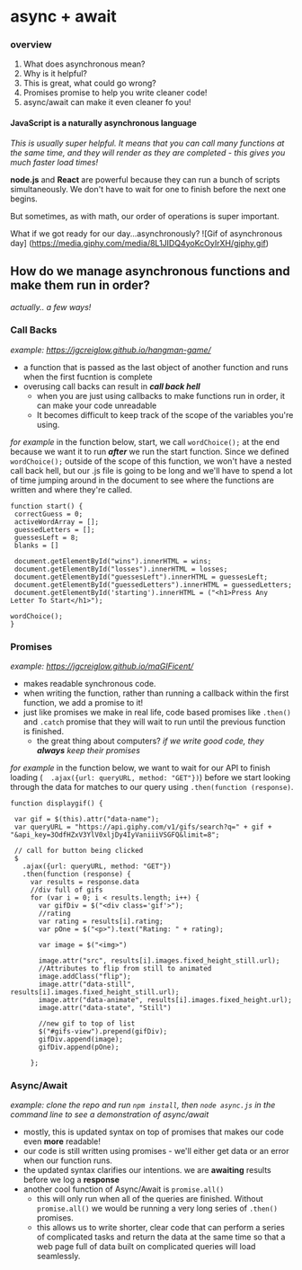 # async + await
### overview
1. What does asynchronous mean? 
1. Why is it helpful?
1. This is great, what could go wrong? 
1. Promises promise to help you write cleaner code!
1. async/await can make it even cleaner fo you! 

#### JavaScript is a naturally asynchronous language

*This is usually super helpful. It means that you can call many functions at the same time, and they will render as they are completed - this gives you much faster load times!*

**node.js** and **React** are powerful because they can run a bunch of scripts simultaneously. We don't have to wait for one to finish before the next one begins. 

But sometimes, as with math, our order of operations is super important. 

What if we got ready for our day...asynchronously? 
![Gif of asynchronous day]
(https://media.giphy.com/media/8L1JIDQ4yoKcOyIrXH/giphy.gif)


## How do we manage asynchronous functions and make them run in order? 

*actually.. a few ways!*

### Call Backs 
_example: https://jgcreiglow.github.io/hangman-game/_
* a function that is passed as the last object of another function and runs when the first fucntion is complete
* overusing call backs can result in **_call back hell_**
  * when you are just using callbacks to make functions run in order, it can make your code unreadable
  * It becomes difficult to keep track of the scope of the variables you're using. 
 
 _for example_ 
 in the function below, start, we call `wordChoice();` at the end because we want it to run **_after_** we run the start function. Since we defined `wordChoice();` outside of the scope of this function, we won't have a nested call back hell, but our .js file is going to be long and we'll have to spend a lot of time jumping around in the document to see where the functions are written and where they're called.  
 
 ```
 function start() {
  correctGuess = 0;
  activeWordArray = [];
  guessedLetters = [];
  guessesLeft = 8;
  blanks = []

  document.getElementById("wins").innerHTML = wins;
  document.getElementById("losses").innerHTML = losses;
  document.getElementById("guessesLeft").innerHTML = guessesLeft;
  document.getElementById("guessedLetters").innerHTML = guessedLetters;
  document.getElementById('starting').innerHTML = ("<h1>Press Any Letter To Start</h1>");

wordChoice();
}
```


### Promises
_example: https://jgcreiglow.github.io/maGIFicent/_
* makes readable synchronous code. 
* when writing the function, rather than running a callback within the first function, we add a promise to it! 
* just like promises we make in real life, code based promises like `.then()` and `.catch` promise that they will wait to run until the previous function is finished. 
   * the great thing about computers? _if we write good code, they **always** keep their promises_
   
 _for example_ 
 in the function below, we want to wait for our API to finish loading (`  .ajax({url: queryURL, method: "GET"})`) before we start looking through the data for matches to our query using `.then(function (response)`. 
 
 ```
 function displaygif() {

  var gif = $(this).attr("data-name");
  var queryURL = "https://api.giphy.com/v1/gifs/search?q=" + gif + "&api_key=3OdfHZxV3YlV0xljDy4IyVaniiiVSGFQ&limit=8";

  // call for button being clicked
  $
    .ajax({url: queryURL, method: "GET"})
    .then(function (response) {
      var results = response.data
      //div full of gifs
      for (var i = 0; i < results.length; i++) {
        var gifDiv = $("<div class='gif'>");
        //rating
        var rating = results[i].rating;
        var pOne = $("<p>").text("Rating: " + rating);

        var image = $("<img>")

        image.attr("src", results[i].images.fixed_height_still.url);
        //Attributes to flip from still to animated
        image.addClass("flip");
        image.attr("data-still", results[i].images.fixed_height_still.url);
        image.attr("data-animate", results[i].images.fixed_height.url);
        image.attr("data-state", "Still")

        //new gif to top of list
        $("#gifs-view").prepend(gifDiv);
        gifDiv.append(image);
        gifDiv.append(pOne);

      };
```
### Async/Await
_example: clone the repo and run `npm install`, then `node async.js` in the command line to see a demonstration of async/await_
* mostly, this is updated syntax on top of promises that makes our code even **more** readable! 
* our code is still written using promises - we'll either get data or an error when our function runs.
* the updated syntax clarifies our intentions. we are **awaiting** results before we log a **response** 
* another cool function of Async/Await is `promise.all()`
  * this will only run when all of the queries are finished. Without `promise.all()` we would be running a very long series of `.then()` promises.
  * this allows us to write shorter, clear code that can perform a series of complicated tasks and return the data at the same time so that a web page full of data built on complicated queries will load seamlessly. 
